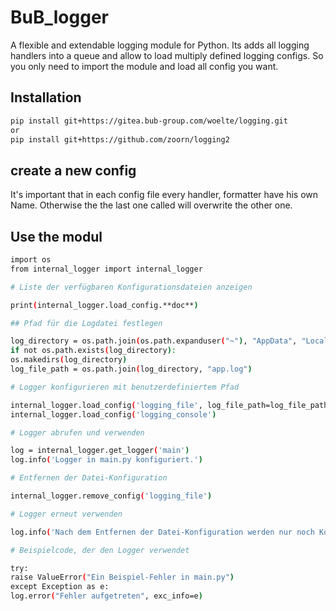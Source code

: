 # BuB_logger

A flexible and extendable logging module for Python. Its adds all logging handlers into a queue and allow to load multiply defined logging configs.
So you only need to import the module and load all config you want.

## Installation

```bash
pip install git+https://gitea.bub-group.com/woelte/logging.git
or
pip install git+https://github.com/zoorn/logging2
```

## create a new config

It's important that in each config file every handler, formatter have his own Name. Otherwise the the last one called will overwrite the other one.

## Use the modul

```bash
import os
from internal_logger import internal_logger

# Liste der verfügbaren Konfigurationsdateien anzeigen

print(internal_logger.load_config.**doc**)

## Pfad für die Logdatei festlegen

log_directory = os.path.join(os.path.expanduser("~"), "AppData", "Local", "MyApp", "logs")
if not os.path.exists(log_directory):
os.makedirs(log_directory)
log_file_path = os.path.join(log_directory, "app.log")

# Logger konfigurieren mit benutzerdefiniertem Pfad

internal_logger.load_config('logging_file', log_file_path=log_file_path)
internal_logger.load_config('logging_console')

# Logger abrufen und verwenden

log = internal_logger.get_logger('main')
log.info('Logger in main.py konfiguriert.')

# Entfernen der Datei-Konfiguration

internal_logger.remove_config('logging_file')

# Logger erneut verwenden

log.info('Nach dem Entfernen der Datei-Konfiguration werden nur noch Konsolen-Logs ausgegeben.')

# Beispielcode, der den Logger verwendet

try:
raise ValueError("Ein Beispiel-Fehler in main.py")
except Exception as e:
log.error("Fehler aufgetreten", exc_info=e)
```
